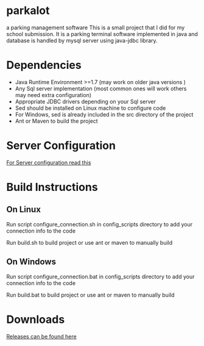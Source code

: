 # parkalot
a parking management software
This is a small project that I did for my school submission. 
It is a parking terminal software implemented in java and database is handled by mysql server using java-jdbc library. 

<h1>Dependencies</h1>
<ul>
	<li>Java Runtime Environment  >=1.7 
		(may work on older java versions )</li>
	<li>Any Sql server implementation 
		(most common ones will work others may need extra configuration)</li>
	<li>Appropriate JDBC drivers depending on your Sql server</li>
	<li>Sed should be installed on Linux machine to configure code</li>
	<li>For Windows, sed is already included in the src directory of the project</li>
	<li>Ant or Maven to build the project</li>
</ul>

<h1>Server Configuration</h1>
<a href="https://github.com/LLL2yu/parkalot/blob/master/server%20configuration">For Server configuration read this</a>
<br>
<h1>Build Instructions</h1>
<h2>On Linux</h2>
<p>Run script configure_connection.sh in config_scripts directory to add your connection info to the code</p>
<p>Run build.sh to build project or use ant or maven to manually build</p>
<h2>On Windows</h2>
<p>Run script configure_connection.bat in config_scripts directory to add your connection info to the code</p>
<p>Run build.bat to build project or use ant or maven to manually build</p>
<h1>Downloads</h1>
<a href="https://github.com/LLL2yu/parkalot/releases">Releases can be found here</a>